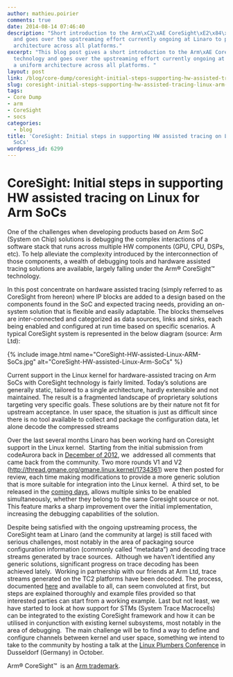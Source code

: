 ```yaml
---
author: mathieu.poirier
comments: true
date: 2014-08-14 07:46:40
description: "Short introduction to the Arm\xC2\xAE CoreSight\xE2\x84\xA2 technology
  and goes over the upstreaming effort currently ongoing at Linaro to provide a uniform
  architecture across all platforms."
excerpt: "This blog post gives a short introduction to the Arm\xAE CoreSight\u2122
  technology and goes over the upstreaming effort currently ongoing at Linaro to provide
  a uniform architecture across all platforms. "
layout: post
link: /blog/core-dump/coresight-initial-steps-supporting-hw-assisted-tracing-linux-arm-socs/
slug: coresight-initial-steps-supporting-hw-assisted-tracing-linux-arm-socs
tags:
- Core Dump
- arm
- CoreSight
- socs
categories:
  - blog
title: 'CoreSight: Initial steps in supporting HW assisted tracing on Linux for Arm
  SoCs'
wordpress_id: 6299
---
```


# CoreSight: Initial steps in supporting HW assisted tracing on Linux for Arm SoCs


One of the challenges when developing products based on Arm SoC (System on Chip) solutions is debugging the complex interactions of a software stack that runs across multiple HW components (GPU, CPU, DSPs, etc). To help alleviate the complexity introduced by the interconnection of those components, a wealth of debugging tools and hardware assisted tracing solutions are available, largely falling under the Arm® CoreSight™ technology.

In this post concentrate on hardware assisted tracing (simply referred to as CoreSight from hereon) where IP blocks are added to a design based on the components found in the SoC and expected tracing needs, providing an on-system solution that is flexible and easily adaptable. The blocks themselves are inter-connected and categorized as data sources, links and sinks, each being enabled and configured at run time based on specific scenarios. A typical CoreSight system is represented in the below diagram (source: Arm Ltd):

{% include image.html name="CoreSight-HW-assisted-Linux-ARM-SoCs.jpg" alt="CoreSight-HW-assisted-Linux-Arm-SoCs" %}

Current support in the Linux kernel for hardware-assisted tracing on Arm SoCs with CoreSight technology is fairly limited. Today’s solutions are generally static, tailored to a single architecture, hardly extensible and not maintained. The result is a fragmented landscape of proprietary solutions targeting very specific goals. These solutions are by their nature not fit for upstream acceptance. In user space, the situation is just as difficult since there is no tool available to collect and package the configuration data, let alone decode the compressed streams

Over the last several months Linaro has been working hard on Coresight support in the Linux kernel.  Starting from the initial submission from codeAurora back in [December of 2012](http://lists.infradead.org/pipermail/linux-arm-kernel/2012-December/138646.html), we  addressed all comments that came back from the community. Two more rounds V1 and V2 (http://thread.gmane.org/gmane.linux.kernel/1734361) were then posted for review, each time making modifications to provide a more generic solution that is more suitable for integration into the Linux kernel.  A third set, to be released in the [coming days](https://git.linaro.org/kernel/coresight.git/refs/), allows multiple sinks to be enabled simultaneously, whether they belong to the same Coresight source or not. This feature marks a sharp improvement over the initial implementation, increasing the debugging capabilities of the solution.

Despite being satisfied with the ongoing upstreaming process, the CoreSight team at Linaro (and the community at large) is still faced with serious challenges, most notably in the area of packaging source configuration information (commonly called “metadata”) and decoding trace streams generated by trace sources.  Although we haven’t identified any generic solutions, significant progress on trace decoding has been achieved lately.  Working in partnership with our friends at Arm Ltd, trace streams generated on the TC2 platforms have been decoded. The process, documented [here](https://wiki-archive.linaro.org/WorklingGroups/Kernel/Coresight/traceDecodingWithDS5) and available to all, can seem convoluted at first, but steps are explained thoroughly and example files provided so that interested parties can start from a working example. Last but not least, we have started to look at how support for STMs (System Trace Macrocells) can be integrated to the existing CoreSight framework and how it can be utilised in conjunction with existing kernel subsystems, most notably in the area of debugging.  The main challenge will be to find a way to define and configure channels between kernel and user space, something we intend to take to the community by hosting a talk at the [Linux Plumbers Conference](https://www.linuxplumbersconf.org/) in Dusseldorf (Germany) in October.

Arm® CoreSight™  is an [Arm trademark](http://www.arm.com/about/trademarks/arm-trademark-list/CoreSight-trademark.php).
